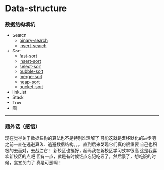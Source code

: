# Data-structure
### 数据结构填坑
* Search
  * [binary-search](https://github.com/hapi666/Data-structure/blob/master/search/binary-search/BinarySearch.go)
  * [insert-search](https://github.com/hapi666/Data-structure/blob/master/search/insert-search/main.go)
* Sort
  * [fast-sort](https://github.com/hapi666/Data-structure/blob/master/sort/fast-sort/fastSort.go)
  * [insert-sort](https://github.com/hapi666/Data-structure/blob/master/sort/insert-sort/main.go)
  * [select-sort](https://github.com/hapi666/Data-structure/blob/master/sort/select-sort/main.go)
  * [bubble-sort](https://github.com/hapi666/Data-structure/blob/master/sort/bubble-sort/main.go)
  * [merge-sort](https://github.com/hapi666/Data-structure/blob/master/sort/merge-sort/main.go)
  * [heap-sort](https://github.com/hapi666/Data-structure/blob/master/sort/heap-sort/main.go)
  * [bucket-sort](https://github.com/hapi666/Data-structure/blob/master/sort/bucket-sort/main.go)
* linkList
* Stack
* Tree
* 图
--- 
### 题外话（感悟）
现在觉得关于数据结构的算法也不是特别难理解了
可能这就是潜移默化的进步吧
之前一直在逃避算法、逃避数据结构。。。
直到后来发现它们真的很重要
自己也积极的去面对，去战胜它！
新校区也挺好，起码我在新校区学习效率很高
这是我喜欢新校区的点吧
但有一点，就是有时候饭点忘记吃饭了，然后饿了，想吃饭的时候，食堂关门了
真是可恶啊！
